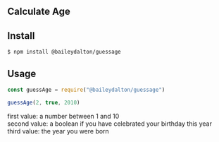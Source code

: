 ## Calculate Age

## Install

```console
$ npm install @baileydalton/guessage
```

## Usage

```js
const guessAge = require("@baileydalton/guessage")

guessAge(2, true, 2010)
```
first value: a number between 1 and 10 <br>
second value: a boolean if you have celebrated your birthday this year <br>
third value: the year you were born
